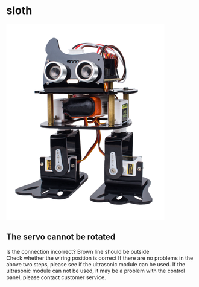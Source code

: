 # sloth
![img](../../img/arduino/sloth/sloth.png)

## The servo cannot be rotated
Is the connection incorrect? Brown line should be outside<br/>
Check whether the wiring position is correct
If there are no problems in the above two steps, please see if the ultrasonic module can be used.
If the ultrasonic module can not be used, it may be a problem with the control panel, please contact customer service.